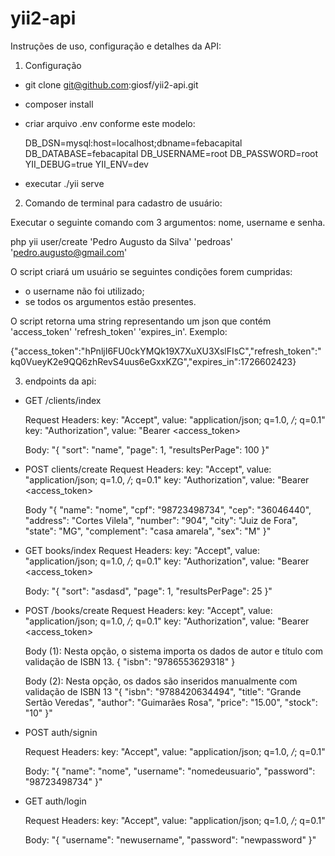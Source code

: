 # yii2-api

Instruções de uso, configuração e detalhes da API:

1) Configuração
- git clone git@github.com:giosf/yii2-api.git
- composer install
- criar arquivo .env conforme este modelo:

    DB_DSN=mysql:host=localhost;dbname=febacapital
    DB_DATABASE=febacapital
    DB_USERNAME=root
    DB_PASSWORD=root
    YII_DEBUG=true
    YII_ENV=dev

- executar ./yii serve

2) Comando de terminal para cadastro de usuário:

Executar o seguinte comando com 3 argumentos: nome, username e senha.

php yii user/create 'Pedro Augusto da Silva' 'pedroas' 'pedro.augusto@gmail.com'

O script criará um usuário se seguintes condições forem cumpridas:
- o username não foi utilizado;
- se todos os argumentos estão presentes.

O script retorna uma string representando um json que contém 'access_token' 'refresh_token' 'expires_in'. Exemplo:

{"access_token":"hPnljI6FU0ckYMQk19X7XuXU3XslFIsC","refresh_token":"kq0VueyK2e9QQ6zhRevS4uus6eGxxKZG","expires_in":1726602423}

3) endpoints da api:

- GET /clients/index

    Request Headers:
    key: "Accept",  value: "application/json; q=1.0, */*; q=0.1"
    key: "Authorization", value: "Bearer <access_token>

    Body:
    "{
        "sort": "name",
        "page": 1,
        "resultsPerPage": 100
    }"

- POST clients/create
    Request Headers:
    key: "Accept",  value: "application/json; q=1.0, */*; q=0.1"
    key: "Authorization", value: "Bearer <access_token>

    Body
    "{
        "name": "nome",
        "cpf": "98723498734",
        "cep": "36046440",
        "address": "Cortes Vilela",
        "number": "904",
        "city": "Juiz de Fora",
        "state": "MG",
        "complement": "casa amarela",
        "sex": "M"
    }"

- GET books/index
    Request Headers:
    key: "Accept",  value: "application/json; q=1.0, */*; q=0.1"
    key: "Authorization", value: "Bearer <access_token>

    Body:
    "{
        "sort": "asdasd",
        "page": 1,
        "resultsPerPage": 25
    }"

- POST /books/create
    Request Headers:
    key: "Accept",  value: "application/json; q=1.0, */*; q=0.1"
    key: "Authorization", value: "Bearer <access_token>

    Body (1): Nesta opção, o sistema importa os dados de autor e título com validação de ISBN 13.
    {
        "isbn": "9786553629318"
    }   

    Body (2): Nesta opção, os dados são inseridos manualmente com validação de ISBN 13
    "{
        "isbn": "9788420634494",
        "title": "Grande Sertão Veredas",
        "author": "Guimarães Rosa",
        "price": "15.00",
        "stock": "10"
    }"

- POST auth/signin

    Request Headers:
    key: "Accept",  value: "application/json; q=1.0, */*; q=0.1"

    Body:
    "{
        "name": "nome",
        "username": "nomedeusuario",
        "password": "98723498734"
    }"

- GET auth/login

    Request Headers:
    key: "Accept",  value: "application/json; q=1.0, */*; q=0.1"

    Body:
    "{
        "username": "newusername",
        "password": "newpassword"
    }"

